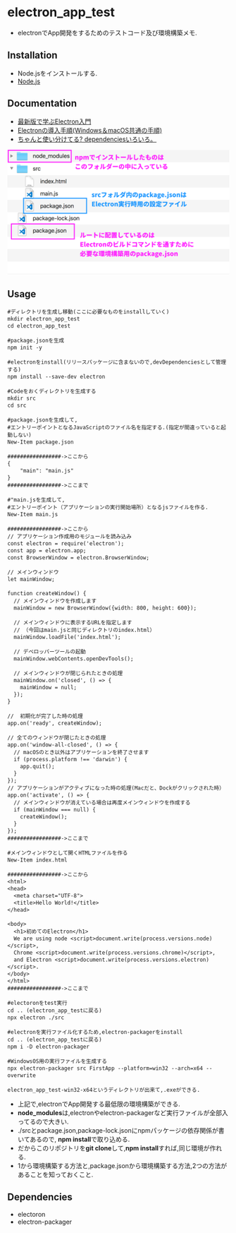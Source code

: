 # electron_app_test

* electronでApp開発をするためのテストコード及び環境構築メモ.

## Installation

* Node.jsをインストールする.
* [Node.js](https://nodejs.org/ja/)

## Documentation

* [最新版で学ぶElectron入門](https://ics.media/entry/7298)
* [Electronの導入手順(Windows＆macOS共通の手順)](https://www.youtube.com/watch?v=fl1zQ82m0kc&feature=youtu.be)
* [ちゃんと使い分けてる? dependenciesいろいろ。](https://qiita.com/cognitom/items/acc3ffcbca4c56cf2b95)

![dir](https://github.com/flow-dev/electron_app_test/blob/master/electron_dir.png)

## Usage

```
#ディレクトリを生成し移動(ここに必要なものをinstallしていく)
mkdir electron_app_test
cd electron_app_test

#package.jsonを生成
npm init -y

#electronをinstall(リリースパッケージに含まないので,devDependenciesとして管理する)
npm install --save-dev electron

#Codeをおくディレクトリを生成する
mkdir src
cd src

#package.jsonを生成して,
#エントリーポイントとなるJavaScriptのファイル名を指定する.(指定が間違っていると起動しない)
New-Item package.json

#################->ここから
{
    "main": "main.js"
}
#################->ここまで

#"main.jsを生成して,
#エントリーポイント（アプリケーションの実行開始場所）となるjsファイルを作る.
New-Item main.js

#################->ここから
// アプリケーション作成用のモジュールを読み込み
const electron = require('electron');
const app = electron.app;
const BrowserWindow = electron.BrowserWindow;
 
// メインウィンドウ
let mainWindow;
 
function createWindow() {
  // メインウィンドウを作成します
  mainWindow = new BrowserWindow({width: 800, height: 600});
 
  // メインウィンドウに表示するURLを指定します
  // （今回はmain.jsと同じディレクトリのindex.html）
  mainWindow.loadFile('index.html');
 
  // デベロッパーツールの起動
  mainWindow.webContents.openDevTools();
 
  // メインウィンドウが閉じられたときの処理
  mainWindow.on('closed', () => {
    mainWindow = null;
  });
}
 
//  初期化が完了した時の処理
app.on('ready', createWindow);
 
// 全てのウィンドウが閉じたときの処理
app.on('window-all-closed', () => {
  // macOSのとき以外はアプリケーションを終了させます
  if (process.platform !== 'darwin') {
    app.quit();
  }
});
// アプリケーションがアクティブになった時の処理(Macだと、Dockがクリックされた時）
app.on('activate', () => {
  // メインウィンドウが消えている場合は再度メインウィンドウを作成する
  if (mainWindow === null) {
    createWindow();
  }
});
#################->ここまで

#メインウィンドウとして開くHTMLファイルを作る
New-Item index.html

#################->ここから
<html>
<head>
  <meta charset="UTF-8">
  <title>Hello World!</title>
</head>
 
<body>
  <h1>初めてのElectron</h1>
  We are using node <script>document.write(process.versions.node)</script>,
  Chrome <script>document.write(process.versions.chrome)</script>,
  and Electron <script>document.write(process.versions.electron)</script>.
</body>
</html>
#################->ここまで

#electoronをtest実行
cd .. (electron_app_testに戻る)
npx electron ./src

#electronを実行ファイル化するため,electron-packagerをinstall
cd .. (electron_app_testに戻る)
npm i -D electron-packager

#WindowsOS用の実行ファイルを生成する
npx electron-packager src FirstApp --platform=win32 --arch=x64 --overwrite

electron_app_test-win32-x64というディレクトリが出来て,.exeができる.

```

* 上記で,electronでApp開発する最低限の環境構築ができる.
* **node_modules**は,electronやelectron-packagerなど実行ファイルが全部入ってるので大きい.
* ./srcとpackage.json,package-lock.jsonにnpmパッケージの依存関係が書いてあるので, **npm install**で取り込める.
* だからこのリポジトリを**git clone**して,**npm install**すれば,同じ環境が作れる.
* 1から環境構築する方法と,package.jsonから環境構築する方法,2つの方法があることを知っておくこと.

## Dependencies

* electoron
* electron-packager
